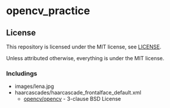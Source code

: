 # opencv_practice

## License

This repository is licensed under the MIT license, see [LICENSE]( ./LICENSE ).

Unless attributed otherwise, everything is under the MIT license.

### Includings

* images/lena.jpg
* haarcascades/haarcascade_frontalface_default.xml
  * [opencv/opencv](https://github.com/opencv/opencv) - 3-clause BSD License


